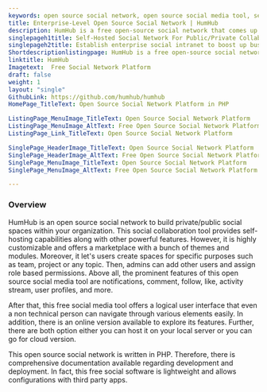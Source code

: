 ```yaml
---
keywords: open source social network, open source social media tool, self hosted social network, social collaboration tool, free social software
title: Enterprise-Level Open Source Social Network | HumHub
description: HumHub is a free open-source social network that comes up with a wide range of features such as activity streams, public/private groups, file sharing and more.
singlepageh1title: Self-Hosted Social Network For Public/Private Collaboration
singlepageh2title: Establish enterprise social intranet to boost up business operations. This free social software offers marketplace with many modules and social tools.
Shortdescriptionlistingpage: HumHub is a free open-source social network that is easy to extend and self-host. It offers a wide range of plugins and themes along with complete documentation.
linktitle: HumHub
Imagetext:  Free Social Network Platform
draft: false
weight: 1
layout: "single"
GithubLink: https://github.com/humhub/humhub
HomePage_TitleText: Open Source Social Network Platform in PHP

ListingPage_MenuImage_TitleText: Open Source Social Network Platform
ListingPage_MenuImage_AltText: Free Open Source Social Network Platform
ListingPage_Link_TitleText: Open Source Social Network Platform

SinglePage_HeaderImage_TitleText: Open Source Social Network Platform
SinglePage_HeaderImage_AltText: Free Open Source Social Network Platform
SinglePage_MenuImage_TitleText: Open Source Social Network Platform
SinglePage_MenuImage_AltText: Free Open Source Social Network Platform

---
```

### Overview

HumHub is an open source social network to build private/public social spaces within your organization. This social collaboration tool provides self-hosting capabilities along with other powerful features. However, it is highly customizable and offers a marketplace with a bunch of themes and modules. Moreover, it let's users create spaces for specific purposes such as team, project or any topic. Then, admins can add other users and assign role based permissions. Above all, the prominent features of this open source social media tool are notifications, comment, follow, like, activity stream, user profiles, and more.

After that, this free social media tool offers a logical user interface that even a non technical person can navigate through various elements easily. In addition, there is an online version available to explore its features. Further, there are both option either you can host it on your local server or you can go for cloud version.

This open source social network is written in PHP. Therefore, there is comprehensive documentation available regarding development and deployment. In fact, this free social software is lightweight and allows configurations with third party apps.
